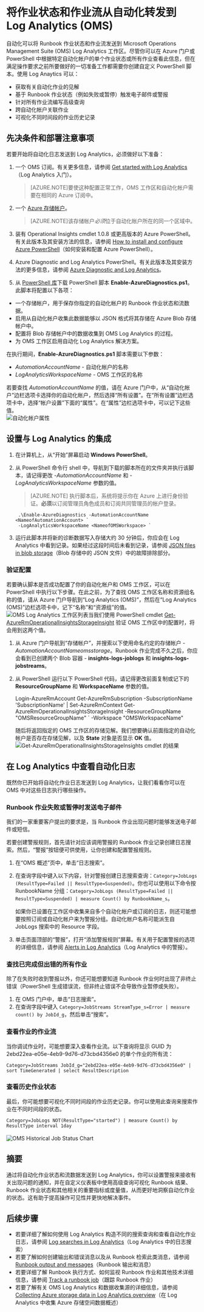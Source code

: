 <!-- not suitable for Mooncake -->

<properties
    pageTitle="将作业状态和作业流从自动化转发到 Log Analytics (OMS) | Azure"
    description="本文演示如何将作业状态和 Runbook 作业流发送到 Microsoft Operations Management Suite Log Analytics，以提供附加见解和管理信息。"
    services="automation"
    documentationCenter=""
    authors="MGoedtel"
    manager="jwhit"
    editor="tysonn" />
<tags
	ms.service="automation"
	ms.date="08/08/2016"
	wacn.date=""/>

# 将作业状态和作业流从自动化转发到 Log Analytics (OMS)

自动化可以将 Runbook 作业状态和作业流发送到 Microsoft Operations Management Suite (OMS) Log Analytics 工作区。尽管你可以在 Azure 门户或 PowerShell 中根据特定自动化帐户的单个作业状态或所有作业查看此信息，但在满足操作要求之前所要做好的一切准备工作都需要你创建自定义 PowerShell 脚本。使用 Log Anaytics 可以：

- 获取有关自动化作业的见解
- 基于 Runbook 作业状态（例如失败或暂停）触发电子邮件或警报
- 针对所有作业流编写高级查询
- 跨自动化帐户关联作业
- 可视化不同时间段的作业历史记录

## 先决条件和部署注意事项

若要开始将自动化日志发送到 Log Analytics，必须做好以下准备：

1. 一个 OMS 订阅。有关更多信息，请参阅 [Get started with Log Analytics](/documentation/articles/log-analytics-get-started/)（Log Analytics 入门）。

    >[AZURE.NOTE]要使这种配置正常工作，OMS 工作区和自动化帐户需要在相同的 Azure 订阅中。
  
2. 一个 [Azure 存储帐户](/documentation/articles/storage-create-storage-account/)。
   
    >[AZURE.NOTE]该存储帐户*必须*位于自动化帐户所在的同一个区域中。
 
3. 装有 Operational Insights cmdlet 1.0.8 或更高版本的 Azure PowerShell。有关此版本及其安装方法的信息，请参阅 [How to install and configure Azure PowerShell](/documentation/articles/powershell-install-configure/)（如何安装和配置 Azure PowerShell）。
4. Azure Diagnostic and Log Analytics PowerShell。有关此版本及其安装方法的更多信息，请参阅 [Azure Diagnostic and Log Analytics](https://www.powershellgallery.com/packages/AzureDiagnosticsAndLogAnalytics/0.1)。
5. 从 [PowerShell 库](https://www.powershellgallery.com/packages/Enable-AzureDiagnostics/1.0/DisplayScript)下载 PowerShell 脚本 **Enable-AzureDiagnostics.ps1**。此脚本将配置以下各项：
 - 一个存储帐户，用于保存你指定的自动化帐户的 Runbook 作业状态和流数据。
 - 启用从自动化帐户收集此数据能够以 JSON 格式将其存储在 Azure Blob 存储帐户中。
 - 配置将 Blob 存储帐户中的数据收集到 OMS Log Analytics 的过程。
 - 为 OMS 工作区启用自动化 Log Analytics 解决方案。

在执行期间，**Enable-AzureDiagnostics.ps1** 脚本需要以下参数：

- *AutomationAccountName* - 自动化帐户的名称
- *LogAnalyticsWorkspaceName* - OMS 工作区的名称

若要查找 *AutomationAccountName* 的值，请在 Azure 门户中，从“自动化帐户”边栏选项卡选择你的自动化帐户，然后选择“所有设置”。在“所有设置”边栏选项卡中，选择“帐户设置”下面的“属性”。在“属性”边栏选项卡中，可以记下这些值。<br>![自动化帐户属性](./media/automation-manage-send-joblogs-log-analytics/automation-account-properties.png)


## 设置与 Log Analytics 的集成

1. 在计算机上，从“开始”屏幕启动 **Windows PowerShell**。
2. 从 PowerShell 命令行 shell 中，导航到下载的脚本所在的文件夹并执行该脚本，请记得更改 *-AutomationAccountName* 和 *-LogAnalyticsWorkspaceName* 参数的值。

    >[AZURE.NOTE] 执行脚本后，系统将提示你在 Azure 上进行身份验证。**必须**以订阅管理员角色成员和订阅共同管理员的帐户登录。
    
        .\Enable-AzureDiagnostics -AutomationAccountName <NameofAutomationAccount> `
        -LogAnalyticsWorkspaceName <NameofOMSWorkspace> `

3. 运行此脚本并将新的诊断数据写入存储大约 30 分钟后，你应会在 Log Analytics 中看到记录。如果经过这段时间后未看到记录，请参阅 [JSON files in blob storage](/documentation/articles/log-analytics-azure-storage-json/#troubleshooting-configuration-for-azure-diagnostics-written-to-blob-in-json)（Blob 存储中的 JSON 文件）中的故障排除部分。

### 验证配置

若要确认脚本是否成功配置了你的自动化帐户和 OMS 工作区，可以在 PowerShell 中执行以下步骤。在此之前，为了查找 OMS 工作区名称和资源组名称的值，请从 Azure 门户导航到“Log Analytics (OMS)”，然后在“Log Analytics (OMS)”边栏选项卡中，记下“名称”和“资源组”的值。<br> ![OMS Log Analytics 工作区列表](./media/automation-manage-send-joblogs-log-analytics/oms-la-workspaces-list-blade.png)当我们使用 PowerShell cmdlet [Get-AzureRmOperationalInsightsStorageInsight](https://msdn.microsoft.com/zh-cn/library/mt603567.aspx) 验证 OMS 工作区中的配置时，将会用到这两个值。

1.  从 Azure 门户导航到“存储帐户”，并搜索以下使用命名约定的存储帐户 - *AutomationAccountNameomsstorage*。Runbook 作业完成不久之后，你应会看到已创建两个 Blob 容器 - **insights-logs-joblogs** 和 **insights-logs-jobstreams**。

2.  从 PowerShell 运行以下 PowerShell 代码，请记得更改前面复制或记下的 **ResourceGroupName** 和 **WorkspaceName** 参数的值。

    Login-AzureRmAccount
    Get-AzureRmSubscription -SubscriptionName 'SubscriptionName' | Set-AzureRmContext
    Get-AzureRmOperationalInsightsStorageInsight -ResourceGroupName "OMSResourceGroupName" `
    -Workspace "OMSWorkspaceName" 

    随后将返回指定的 OMS 工作区的存储见解。我们想要确认前面指定的自动化帐户是否存在存储见解，以及 **State** 对象是否显示 **OK** 值。<br>![Get-AzureRmOperationalInsightsStorageInsights cmdlet 的结果](./media/automation-manage-send-joblogs-log-analytics/automation-posh-getstorageinsights-results.png)

## 在 Log Analytics 中查看自动化日志 

既然你已开始将自动化作业日志发送到 Log Analytics，让我们看看你可以在 OMS 中对这些日志执行哪些操作。

### Runbook 作业失败或暂停时发送电子邮件 

我们的一家重要客户提出的要求是，当 Runbook 作业出现问题时能够发送电子邮件或短信。

若要创建警报规则，首先请针对应该调用警报的 Runbook 作业记录创建日志搜索。然后，“警报”按钮便可供使用，让你创建和配置警报规则。

1.	在“OMS 概述”页中，单击“日志搜索”。
2.	在查询字段中键入以下内容，针对警报创建日志搜索查询：`Category=JobLogs (ResultType=Failed || ResultType=Suspended)`。你也可以使用以下命令按 RunbookName 分组：`Category=JobLogs (ResultType=Failed || ResultType=Suspended) | measure Count() by RunbookName_s`。
  
    如果你已设置在工作区中收集来自多个自动化帐户或订阅的日志，则还可能想要按照订阅或自动化帐户来为警报分组。自动化帐户名称可能派生自 JobLogs 搜索中的 Resource 字段。

3.	单击页面顶部的“警报”，打开“添加警报规则”屏幕。有关用于配置警报的选项的详细信息，请参阅 [Alerts in Log Analytics](/documentation/articles/log-analytics-alerts/#creating-an-alert-rule)（Log Analytics 中的警报）。

### 查找已完成但出错的所有作业 

除了在失败时收到警报以外，你还可能想要知道 Runbook 作业何时出现了非终止错误（PowerShell 生成错误流，但非终止错误不会导致作业暂停或失败）。

1. 在 OMS 门户中，单击“日志搜索”。
2. 在查询字段中键入 `Category=JobStreams StreamType_s=Error | measure count() by JobId_g`，然后单击“搜索”。


### 查看作业的作业流  

当你调试作业时，可能想要深入查看作业流。以下查询将显示 GUID 为 2ebd22ea-e05e-4eb9-9d76-d73cbd4356e0 的单个作业的所有流：

`Category=JobStreams JobId_g="2ebd22ea-e05e-4eb9-9d76-d73cbd4356e0" | sort TimeGenerated | select ResultDescription`  


### 查看历史作业状态 

最后，你可能想要可视化不同时间段的作业历史记录。你可以使用此查询来搜索作业在不同时间段的状态。

`Category=JobLogs NOT(ResultType="started") | measure Count() by ResultType interval 1day`  
<br> ![OMS Historical Job Status Chart](./media/automation-manage-send-joblogs-log-analytics/historical-job-status-chart.png)<br>

## 摘要

通过将自动化作业状态和流数据发送到 Log Analytics，你可以设置警报来接收有关出现问题的通知，并在自定义仪表板中使用高级查询可视化 Runbook 结果、Runbook 作业状态和其他相关的重要指标或度量值，从而更好地洞察自动化作业的状态。这有助于提高操作可见性并更快地解决事件。


## 后续步骤

- 若要详细了解如何使用 Log Analytics 构造不同的搜索查询和查看自动化作业日志，请参阅 [Log searches in Log Analytics](/documentation/articles/log-analytics-log-searches/)（Log Analytics 中的日志搜索）
- 若要了解如何创建输出和错误消息以及从 Runbook 检索此类消息，请参阅 [Runbook output and messages](/documentation/articles/automation-runbook-output-and-messages/)（Runbook 输出和消息）
- 若要详细了解 Runbook 执行方式、如何监视 Runbook 作业和其他技术详细信息，请参阅 [Track a runbook job](/documentation/articles/automation-runbook-execution/)（跟踪 Runbook 作业）
- 若要了解有关 OMS Log Analytics 和数据收集源的详细信息，请参阅 [Collecting Azure storage data in Log Analytics overview](/documentation/articles/log-analytics-azure-storage/)（在 Log Analytics 中收集 Azure 存储空间数据概述）

<!---HONumber=Mooncake_0822_2016-->